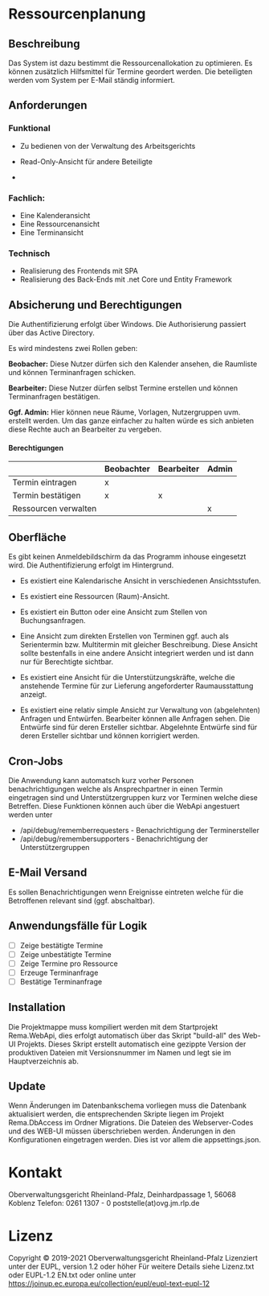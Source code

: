 # Ressourcenplanung

## Beschreibung

Das System ist dazu bestimmt die Ressourcenallokation zu optimieren. Es können zusätzlich Hilfsmittel für Termine geordert werden. Die beteiligten werden vom System per E-Mail ständig informiert.

## Anforderungen

### Funktional

* Zu bedienen von der Verwaltung des Arbeitsgerichts

* Read-Only-Ansicht für andere Beteiligte

* 

### Fachlich:

* Eine Kalenderansicht 
* Eine Ressourcenansicht
* Eine Terminansicht

### Technisch

* Realisierung des Frontends mit SPA
* Realisierung des Back-Ends mit .net Core und Entity Framework

## Absicherung und Berechtigungen

Die Authentifizierung erfolgt über Windows. Die Authorisierung passiert über das Active Directory.

Es wird mindestens zwei Rollen geben:

**Beobacher:** Diese Nutzer dürfen sich den Kalender ansehen, die Raumliste und können Terminanfragen schicken. 

**Bearbeiter:** Diese Nutzer dürfen selbst Termine erstellen und können Terminanfragen bestätigen.

**Ggf. Admin:** Hier können neue Räume, Vorlagen, Nutzergruppen uvm. erstellt werden. Um das ganze einfacher zu halten würde es sich anbieten diese Rechte auch an Bearbeiter zu vergeben.

#### Berechtigungen

|                      | Beobachter | Bearbeiter | Admin |
| -------------------- | ---------- | ---------- | ----- |
| Termin eintragen     | x          |            |       |
| Termin bestätigen    | x          | x          |       |
| Ressourcen verwalten |            |            | x     |

## Oberfläche

Es gibt keinen Anmeldebildschirm da das Programm inhouse eingesetzt wird. Die Authentifizierung erfolgt im Hintergrund. 

* Es existiert eine Kalendarische Ansicht in verschiedenen Ansichtsstufen.

* Es existiert eine Ressourcen (Raum)-Ansicht.

* Es existiert ein Button oder eine Ansicht zum Stellen von Buchungsanfragen.

* Eine Ansicht zum direkten Erstellen von Terminen ggf. auch als Serientermin bzw. Multitermin mit gleicher Beschreibung. Diese Ansicht sollte bestenfalls in eine andere Ansicht integriert werden und ist dann nur für Berechtigte sichtbar.

* Es existiert eine Ansicht für die Unterstützungskräfte, welche die anstehende Termine für zur Lieferung angeforderter Raumausstattung anzeigt.

* Es existiert eine relativ simple Ansicht zur Verwaltung von (abgelehnten) Anfragen und Entwürfen. Bearbeiter können alle Anfragen sehen. Die Entwürfe sind für deren Ersteller sichtbar. Abgelehnte Entwürfe sind für deren Ersteller sichtbar und können korrigiert werden.

## Cron-Jobs

Die Anwendung kann automatsch kurz vorher Personen benachrichtigungen welche als Ansprechpartner in einen Termin eingetragen sind und Unterstützergruppen kurz vor Terminen welche diese Betreffen.
Diese Funktionen können auch über die WebApi angestuert werden unter
* /api/debug/rememberrequesters - Benachrichtigung der Terminersteller
* /api/debug/remembersupporters - Benachrichtigung der Unterstützergruppen

## E-Mail Versand

Es sollen Benachrichtigungen wenn Ereignisse eintreten welche für die Betroffenen relevant sind (ggf. abschaltbar). 

## Anwendungsfälle für Logik

- [ ] Zeige bestätigte Termine
- [ ] Zeige unbestätigte Termine
- [ ] Zeige Termine pro Ressource
- [ ] Erzeuge Terminanfrage
- [ ] Bestätige Terminanfrage

## Installation

Die Projektmappe muss kompiliert werden mit dem Startprojekt Rema.WebApi, dies erfolgt automatisch über das Skript "build-all" des Web-UI Projekts. Dieses Skript erstellt automatisch eine gezippte Version der produktiven Dateien mit Versionsnummer im Namen und legt sie im Hauptverzeichnis ab.

## Update

Wenn Änderungen im Datenbankschema vorliegen muss die Datenbank aktualisiert werden, die entsprechenden Skripte liegen im Projekt Rema.DbAccess im Ordner Migrations. 
Die Dateien des Webserver-Codes und des WEB-UI müssen überschrieben werden. Änderungen in den Konfigurationen eingetragen werden. Dies ist vor allem die appsettings.json.  

# Kontakt

Oberverwaltungsgericht Rheinland-Pfalz, Deinhardpassage 1, 56068 Koblenz 
Telefon: 0261 1307 - 0
poststelle(at)ovg.jm.rlp.de

# Lizenz

Copyright © 2019-2021 Oberverwaltungsgericht Rheinland-Pfalz 
Lizenziert unter der EUPL, version 1.2 oder höher
Für weitere Details siehe Lizenz.txt oder EUPL-1.2 EN.txt
oder online unter https://joinup.ec.europa.eu/collection/eupl/eupl-text-eupl-12